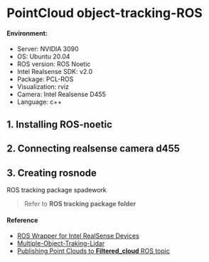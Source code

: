 # PointCloud object-tracking-ROS

#### Environment:
* Server: NVIDIA 3090
* OS: Ubuntu 20.04
* ROS version: ROS Noetic
* Intel Realsense SDK: v2.0
* Package: PCL-ROS
* Visualization: rviz
* Camera: Intel Realsense D455
* Language: c++


## 1. Installing ROS-noetic



## 2. Connecting realsense camera d455




## 3. Creating rosnode




ROS tracking package spadework
> Refer to **ROS tracking package folder**


#### Reference 
* [ROS Wrapper for Intel RealSense Devices](https://github.com/IntelRealSense/realsense-ros)
* [Multiple-Object-Traking-Lidar](https://github.com/praveen-palanisamy/multiple-object-tracking-lidar)
* [Publishing Point Clouds to **Filtered_cloud** ROS topic](https://github.com/praveen-palanisamy/multiple-object-tracking-lidar/wiki/velodyne_vlp16)
